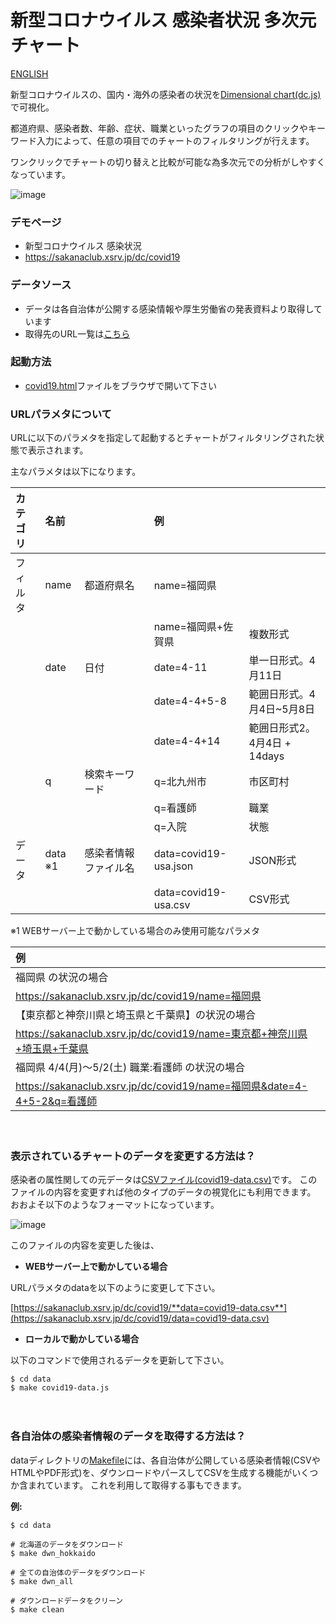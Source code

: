 ﻿# 新型コロナウイルス 感染者状況 多次元チャート

[ENGLISH](README.en.md)

新型コロナウイルスの、国内・海外の感染者の状況を[Dimensional chart(dc.js)](http://dc-js.github.io/dc.js/)で可視化。

都道府県、感染者数、年齢、症状、職業といったグラフの項目のクリックやキーワード入力によって、任意の項目でのチャートのフィルタリングが行えます。

ワンクリックでチャートの切り替えと比較が可能な為多次元での分析がしやすくなっています。

![image](img/hlp/covid19-dc-demo-v1.gif)

 
### デモページ
- 新型コロナウイルス 感染状況
- https://sakanaclub.xsrv.jp/dc/covid19

### データソース
- データは各自治体が公開する感染情報や厚生労働省の発表資料より取得しています
- 取得先のURL一覧は[こちら](data/covid19_pref_url.csv)


### 起動方法
- [covid19.html](covid19.html)ファイルをブラウザで開いて下さい


### URLパラメタについて
URLに以下のパラメタを指定して起動するとチャートがフィルタリングされた状態で表示されます。

主なパラメタは以下になります。

|カテゴリ|名前||例||
|:---|:---|:--|:--|:--|
|フィルタ|name|都道府県名|name=福岡県||
||||name=福岡県+佐賀県  |複数形式|
||date|日付|date=4-11　　 |単一日形式。4月11日|
|||　　　　|date=4-4+5-8  |範囲日形式。4月4日~5月8日
|||　　　　|date=4-4+14   |範囲日形式2。4月4日 + 14days
||q|検索キーワード|q=北九州市 |市区町村|
|||               |q=看護師　 |職業|
|||               |q=入院　　 |状態|
|データ|data ※1|感染者情報ファイル名|data=covid19-usa.json| JSON形式
|||                        |data=covid19-usa.csv| CSV形式

※1 WEBサーバー上で動かしている場合のみ使用可能なパラメタ

|例||
|:---|:---|
|福岡県 の状況の場合|
|https://sakanaclub.xsrv.jp/dc/covid19/name=福岡県|
|【東京都と神奈川県と埼玉県と千葉県】の状況の場合|
|https://sakanaclub.xsrv.jp/dc/covid19/name=東京都+神奈川県+埼玉県+千葉県|
|福岡県 4/4(月)～5/2(土) 職業:看護師 の状況の場合|
|https://sakanaclub.xsrv.jp/dc/covid19/name=福岡県&date=4-4+5-2&q=看護師|
　

### 表示されているチャートのデータを変更する方法は？
感染者の属性関しての元データは[CSVファイル(covid19-data.csv)](data/covid19-data.csv)です。
このファイルの内容を変更すれば他のタイプのデータの視覚化にも利用できます。
おおよそ以下のようなフォーマットになっています。

![image](https://sakanaclub.xsrv.jp/img/hlp/csv_format.gif)

このファイルの内容を変更した後は、

- **WEBサーバー上で動かしている場合**

URLパラメタのdataを以下のように変更して下さい。

[https://sakanaclub.xsrv.jp/dc/covid19/**data=covid19-data.csv**](https://sakanaclub.xsrv.jp/dc/covid19/data=covid19-data.csv)

- **ローカルで動かしている場合**

以下のコマンドで使用されるデータを更新して下さい。
```
$ cd data
$ make covid19-data.js
```
　
### 各自治体の感染者情報のデータを取得する方法は？
dataディレクトリの[Makefile](data/Makefile)には、各自治体が公開している感染者情報(CSVやHTMLやPDF形式)を、ダウンロードやパースしてCSVを生成する機能がいくつか含まれています。
これを利用して取得する事もできます。

**例:**
```
$ cd data

# 北海道のデータをダウンロード
$ make dwn_hokkaido

# 全ての自治体のデータをダウンロード
$ make dwn_all

# ダウンロードデータをクリーン
$ make clean
```
